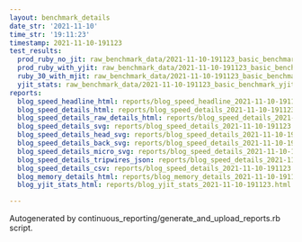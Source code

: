```yaml
---
layout: benchmark_details
date_str: '2021-11-10'
time_str: '19:11:23'
timestamp: 2021-11-10-191123
test_results:
  prod_ruby_no_jit: raw_benchmark_data/2021-11-10-191123_basic_benchmark_prod_ruby_no_jit.json
  prod_ruby_with_yjit: raw_benchmark_data/2021-11-10-191123_basic_benchmark_prod_ruby_with_yjit.json
  ruby_30_with_mjit: raw_benchmark_data/2021-11-10-191123_basic_benchmark_ruby_30_with_mjit.json
  yjit_stats: raw_benchmark_data/2021-11-10-191123_basic_benchmark_yjit_stats.json
reports:
  blog_speed_headline_html: reports/blog_speed_headline_2021-11-10-191123.html
  blog_speed_details_html: reports/blog_speed_details_2021-11-10-191123.html
  blog_speed_details_raw_details_html: reports/blog_speed_details_2021-11-10-191123.raw_details.html
  blog_speed_details_svg: reports/blog_speed_details_2021-11-10-191123.svg
  blog_speed_details_head_svg: reports/blog_speed_details_2021-11-10-191123.head.svg
  blog_speed_details_back_svg: reports/blog_speed_details_2021-11-10-191123.back.svg
  blog_speed_details_micro_svg: reports/blog_speed_details_2021-11-10-191123.micro.svg
  blog_speed_details_tripwires_json: reports/blog_speed_details_2021-11-10-191123.tripwires.json
  blog_speed_details_csv: reports/blog_speed_details_2021-11-10-191123.csv
  blog_memory_details_html: reports/blog_memory_details_2021-11-10-191123.html
  blog_yjit_stats_html: reports/blog_yjit_stats_2021-11-10-191123.html

---
```

Autogenerated by continuous_reporting/generate_and_upload_reports.rb script.
